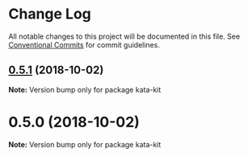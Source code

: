 # Change Log

All notable changes to this project will be documented in this file.
See [Conventional Commits](https://conventionalcommits.org) for commit guidelines.

<a name="0.5.1"></a>
## [0.5.1](https://github.com/kata-ai/kata-kit/compare/kata-kit@0.5.0...kata-kit@0.5.1) (2018-10-02)

**Note:** Version bump only for package kata-kit





<a name="0.5.0"></a>
# 0.5.0 (2018-10-02)

**Note:** Version bump only for package kata-kit
